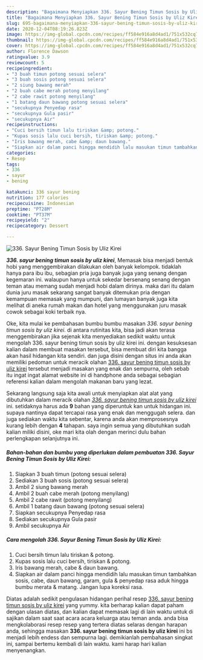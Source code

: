 ```yaml
---
description: "Bagaimana Menyiapkan 336. Sayur Bening Timun Sosis by Uliz Kirei Lezat"
title: "Bagaimana Menyiapkan 336. Sayur Bening Timun Sosis by Uliz Kirei Lezat"
slug: 695-bagaimana-menyiapkan-336-sayur-bening-timun-sosis-by-uliz-kirei-lezat
date: 2020-12-04T08:19:26.823Z
image: https://img-global.cpcdn.com/recipes/ff584e916a8d4ad1/751x532cq70/336-sayur-bening-timun-sosis-by-uliz-kirei-foto-resep-utama.jpg
thumbnail: https://img-global.cpcdn.com/recipes/ff584e916a8d4ad1/751x532cq70/336-sayur-bening-timun-sosis-by-uliz-kirei-foto-resep-utama.jpg
cover: https://img-global.cpcdn.com/recipes/ff584e916a8d4ad1/751x532cq70/336-sayur-bening-timun-sosis-by-uliz-kirei-foto-resep-utama.jpg
author: Florence Dawson
ratingvalue: 3.9
reviewcount: 5
recipeingredient:
- "3 buah timun potong sesuai selera"
- "3 buah sosis potong sesuai selera"
- "2 siung bawang merah"
- "2 buah cabe merah potong menyilang"
- "2 cabe rawit potong menyilang"
- "1 batang daun bawang potong sesuai selera"
- "secukupnya Penyedap rasa"
- "secukupnya Gula pasir"
- "secukupnya Air"
recipeinstructions:
- "Cuci bersih timun lalu tiriskan &amp; potong."
- "Kupas sosis lalu cuci bersih, tiriskan &amp; potong."
- "Iris bawang merah, cabe &amp; daun bawang."
- "Siapkan air dalam panci hingga mendidih lalu masukan timun tambahkan sosis, cabe, daun bawang, garam, gula &amp; penyedap rasa aduk hingga bumbu merata &amp; matang. Jangan lupa koreksi rasa."
categories:
- Resep
tags:
- 336
- sayur
- bening

katakunci: 336 sayur bening 
nutrition: 177 calories
recipecuisine: Indonesian
preptime: "PT28M"
cooktime: "PT37M"
recipeyield: "2"
recipecategory: Dessert

---
```



![336. Sayur Bening Timun Sosis by Uliz Kirei](https://img-global.cpcdn.com/recipes/ff584e916a8d4ad1/751x532cq70/336-sayur-bening-timun-sosis-by-uliz-kirei-foto-resep-utama.jpg)

<b><i>336. sayur bening timun sosis by uliz kirei</i></b>, Memasak bisa menjadi bentuk hobi yang menggembirakan dilakukan oleh banyak kelompok. tidaklah hanya para ibu ibu, sebagian pria juga banyak juga yang senang dengan kegemaran ini. walaupun hanya untuk sekedar bersenang senang dengan teman atau memang sudah menjadi hobi dalam dirinya. maka dari itu dalam dunia juru masak sekarang sangat banyak ditemukan pria dengan kemampuan memasak yang mumpuni, dan lumayan banyak juga kita melihat di aneka rumah makan dan hotel yang menggunakan juru masak cowok sebagai koki terbaik nya.



Oke, kita mulai ke pembahasan bumbu bumbu masakan <i>336. sayur bening timun sosis by uliz kirei</i>. di antara rutinitas kita, bisa jadi akan terasa menggembirakan jika sejenak kita menyediakan sedikit waktu untuk mengolah 336. sayur bening timun sosis by uliz kirei ini. dengan kesuksesan kalian dalam membuat masakan tersebut, bisa membuat diri kita bangga akan hasil hidangan kita sendiri. dan juga disini dengan situs ini anda akan memiliki pedoman untuk meracik olahan <u>336. sayur bening timun sosis by uliz kirei</u> tersebut menjadi masakan yang enak dan sempurna, oleh sebab itu ingat ingat alamat website ini di handphone anda sebagai sebagian referensi kalian dalam mengolah makanan baru yang lezat.


Sekarang langsung saja kita awali untuk menyiapkan alat alat yang dibutuhkan dalam meracik olahan <u><i>336. sayur bening timun sosis by uliz kirei</i></u> ini. setidaknya harus ada <b>9</b> bahan yang diperuntuk kan untuk hidangan ini. supaya nantinya dapat tercapai rasa yang enak dan menggugah selera. dan juga sediakan waktu kita sebentar, karena anda akan memprosesnya kurang lebih dengan <b>4</b> tahapan. saya ingin semua yang dibutuhkan sudah kalian miliki disini, oke mari kita olah dengan merinci dulu bahan perlengkapan selanjutnya ini.

<!--inarticleads1-->

##### Bahan-bahan dan bumbu yang diperlukan dalam pembuatan 336. Sayur Bening Timun Sosis by Uliz Kirei:

1. Siapkan 3 buah timun (potong sesuai selera)
1. Sediakan 3 buah sosis (potong sesuai selera)
1. Ambil 2 siung bawang merah
1. Ambil 2 buah cabe merah (potong menyilang)
1. Ambil 2 cabe rawit (potong menyilang)
1. Ambil 1 batang daun bawang (potong sesuai selera)
1. Siapkan secukupnya Penyedap rasa
1. Sediakan secukupnya Gula pasir
1. Ambil secukupnya Air




<!--inarticleads2-->

##### Cara mengolah 336. Sayur Bening Timun Sosis by Uliz Kirei:

1. Cuci bersih timun lalu tiriskan &amp; potong.
1. Kupas sosis lalu cuci bersih, tiriskan &amp; potong.
1. Iris bawang merah, cabe &amp; daun bawang.
1. Siapkan air dalam panci hingga mendidih lalu masukan timun tambahkan sosis, cabe, daun bawang, garam, gula &amp; penyedap rasa aduk hingga bumbu merata &amp; matang. Jangan lupa koreksi rasa.




Diatas adalah sedikit pengulasan hidangan perihal resep <u>336. sayur bening timun sosis by uliz kirei</u> yang yummy. kita berharap kalian dapat paham dengan ulasan diatas, dan kalian dapat memasak lagi di lain waktu untuk di sajikan dalam saat saat acara acara keluarga atau teman anda. anda bisa mengkolaborasi resep resep yang tertera diatas selaras dengan harapan anda, sehingga masakan <b>336. sayur bening timun sosis by uliz kirei</b> ini bs menjadi lebih endess dan sempurna lagi. demikianlah pembahasan singkat ini, sampai bertemu kembali di lain waktu. kami harap hari kalian menyenangkan.
